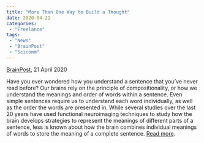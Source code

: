 ```yaml
---
title: "More Than One Way to Build a Thought"
date: 2020-04-21
categories:
 - "Freelance"
tags:
 - "News"
 - "BrainPost" 
 - "Scicomm"
---
```


<!--more-->

[BrainPost](https://www.brainpost.co/), 21 April 2020

Have you ever wondered how you understand a sentence that you’ve never read before? Our brains rely on the principle of compositionality, or how we understand the meanings and order of words within a sentence. Even simple sentences require us to understand each word individually, as well as the order the words are presented in. While several studies over the last 20 years have used functional neuroimaging techniques to study how the brain develops strategies to represent the meanings of different parts of a sentence, less is known about how the brain combines individual meanings of words to store the meaning of a complete sentence. [Read more](https://www.brainpost.co/weekly-brainpost/2020/4/21/more-than-one-way-to-build-a-thought-different-brain-regions-make-distinct-contributions). 